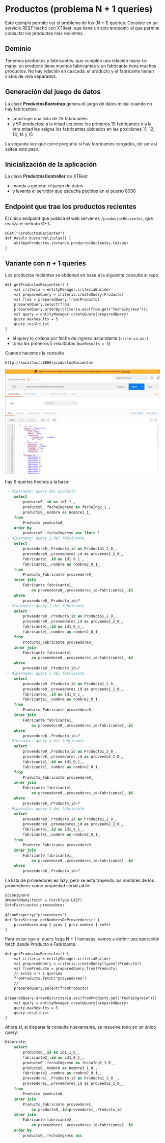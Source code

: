 
# Productos (problema N + 1 queries)

Este ejemplo permite ver el problema de los (N + 1) queries. Consiste en un servicio REST hecho con XTRest, que tiene un solo endpoint: el que permite consultar los productos más recientes.

## Dominio

Tenemos productos y fabricantes, que cumplen una relación many-to-many: un producto tiene muchos fabricantes y un fabricante tiene muchos productos. No hay relación en cascada: el producto y el fabricante tienen ciclos de vida separados.

## Generación del juego de datos

La clase **ProductosBootstrap** genera el juego de datos inicial cuando no hay fabricantes:

- construye una lista de 25 fabricantes
- y 50 productos: a la mitad les pone los primeros 10 fabricantes y a la otra mitad les asigna los fabricantes ubicados en las posiciones 11, 12, 13, 14 y 15
  
La segunda vez que corre pregunta si hay fabricantes cargados, de ser así saltea este paso.

## Inicialización de la aplicación

La clase **ProductosController** de XTRest 

- manda a generar el juego de datos
- y levanta el servidor que escucha pedidos en el puerto 8080

## Endpoint que trae los productos recientes

El único endpoint que publica el web server es `/productosRecientes`, que realiza el método GET:

```xtend
@Get("/productosRecientes")
def Result buscarPeliculas() {
	ok(RepoProductos.instance.productosRecientes.toJson)
}
```

## Variante con n + 1 queries 

Los productos recientes se obtienen en base a la siguiente consulta al repo:

```xtend
def getProductosRecientes() {
	val criteria = entityManager.criteriaBuilder
	val preparedQuery = criteria.createQuery(Producto)
	val from = preparedQuery.from(Producto)
	preparedQuery.select(from)
	preparedQuery.orderBy(criteria.asc(from.get("fechaIngreso")))
	val query = entityManager.createQuery(preparedQuery)
	query.maxResults = 5
	query.resultList
}
```

- el query lo ordena por fecha de ingreso ascendente (`criteria.asc`)
- toma los primeros 5 resultados (`maxResults = 5`)

Cuando hacemos la consulta

```bash
http://localhost:8080/productosRecientes
```

![](./images/postman.png)

hay 6 queries hechos a la base:

```sql
-- Hibernate: query del producto  
    select
        producto0_.id as id1_1_,
        producto0_.fechaIngreso as fechaIng2_1_,
        producto0_.nombre as nombre3_1_ 
    from
        Producto producto0_ 
    order by
        producto0_.fechaIngreso asc limit ?
-- Hibernate: query 1 del fabricante 
    select
        proveedore0_.Producto_id as Producto1_2_0_,
        proveedore0_.proveedores_id as proveedo2_2_0_,
        fabricante1_.id as id1_0_1_,
        fabricante1_.nombre as nombre2_0_1_ 
    from
        Producto_Fabricante proveedore0_ 
    inner join
        Fabricante fabricante1_ 
            on proveedore0_.proveedores_id=fabricante1_.id 
    where
        proveedore0_.Producto_id=?
-- Hibernate: query 2 del fabricante 
    select
        proveedore0_.Producto_id as Producto1_2_0_,
        proveedore0_.proveedores_id as proveedo2_2_0_,
        fabricante1_.id as id1_0_1_,
        fabricante1_.nombre as nombre2_0_1_ 
    from
        Producto_Fabricante proveedore0_ 
    inner join
        Fabricante fabricante1_ 
            on proveedore0_.proveedores_id=fabricante1_.id 
    where
        proveedore0_.Producto_id=?
-- Hibernate: query 3 del fabricante
    select
        proveedore0_.Producto_id as Producto1_2_0_,
        proveedore0_.proveedores_id as proveedo2_2_0_,
        fabricante1_.id as id1_0_1_,
        fabricante1_.nombre as nombre2_0_1_ 
    from
        Producto_Fabricante proveedore0_ 
    inner join
        Fabricante fabricante1_ 
            on proveedore0_.proveedores_id=fabricante1_.id 
    where
        proveedore0_.Producto_id=?
-- Hibernate: query 4 del fabricante
    select
        proveedore0_.Producto_id as Producto1_2_0_,
        proveedore0_.proveedores_id as proveedo2_2_0_,
        fabricante1_.id as id1_0_1_,
        fabricante1_.nombre as nombre2_0_1_ 
    from
        Producto_Fabricante proveedore0_ 
    inner join
        Fabricante fabricante1_ 
            on proveedore0_.proveedores_id=fabricante1_.id 
    where
        proveedore0_.Producto_id=?
-- Hibernate: query 5 del fabricante
    select
        proveedore0_.Producto_id as Producto1_2_0_,
        proveedore0_.proveedores_id as proveedo2_2_0_,
        fabricante1_.id as id1_0_1_,
        fabricante1_.nombre as nombre2_0_1_ 
    from
        Producto_Fabricante proveedore0_ 
    inner join
        Fabricante fabricante1_ 
            on proveedore0_.proveedores_id=fabricante1_.id 
    where
        proveedore0_.Producto_id=?
```

La lista de proveedores es lazy, pero se está trayendo los nombres de los proveedores como propiedad serializable: 

```xtend
@JsonIgnore
@ManyToMany(fetch = FetchType.LAZY)
Set<Fabricante> proveedores

@JsonProperty("proveedores")
def Set<String> getNombresDeProveedores() {
	proveedores.map [ prov | prov.nombre ].toSet
}
```

Para evitar que el query haga N + 1 llamadas, vamos a definir una operación fetch desde Producto a Fabricante:

```xtend
def getProductosRecientes() {
	val criteria = entityManager.criteriaBuilder
	val preparedQuery = criteria.createQuery(typeof(Producto))
	val fromProducto = preparedQuery.from(Producto)
	// evita n + 1 queries
	fromProducto.fetch("proveedores")
	//
	preparedQuery.select(fromProducto)
	preparedQuery.orderBy(criteria.asc(fromProducto.get("fechaIngreso")))
	val query = entityManager.createQuery(preparedQuery)
	query.maxResults = 5
	query.resultList
}
```

Ahora sí, al disparar la consulta nuevamente, se resuelve todo en un único query:

```sql
Hibernate: 
    select
        producto0_.id as id1_1_0_,
        fabricante2_.id as id1_0_1_,
        producto0_.fechaIngreso as fechaIng2_1_0_,
        producto0_.nombre as nombre3_1_0_,
        fabricante2_.nombre as nombre2_0_1_,
        proveedore1_.Producto_id as Producto1_2_0__,
        proveedore1_.proveedores_id as proveedo2_2_0__ 
    from
        Producto producto0_ 
    inner join
        Producto_Fabricante proveedore1_ 
            on producto0_.id=proveedore1_.Producto_id 
    inner join
        Fabricante fabricante2_ 
            on proveedore1_.proveedores_id=fabricante2_.id 
    order by
        producto0_.fechaIngreso asc
```